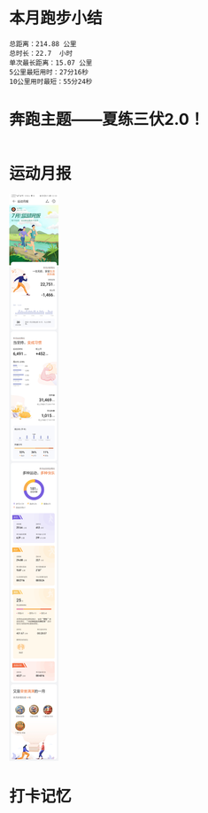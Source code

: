 # 本月跑步小结
```
总距离：214.88 公里
总时长：22.7  小时
单次最长距离：15.07 公里
5公里最短用时：27分16秒
10公里用时最短：55分24秒
```

# 奔跑主题——夏练三伏2.0！
```

```

#  运动月报
![2021年7月](./月报_202107.jpg)


# 打卡记忆
```

```
